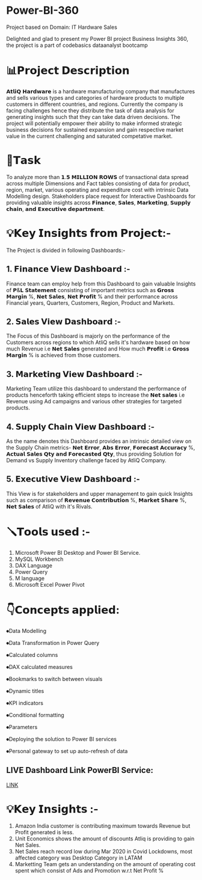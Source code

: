 # Power-BI-360
Project based on Domain: IT Hardware Sales

Delighted and glad to present my Power BI project Business Insights 360, the project is a part of codebasics dataanalyst bootcamp 

# 📊𝗣𝗿𝗼𝗷𝗲𝗰𝘁 𝗗𝗲𝘀𝗰𝗿𝗶𝗽𝘁𝗶𝗼𝗻 
𝗔𝘁𝗹𝗶𝗤 𝗛𝗮𝗿𝗱𝘄𝗮𝗿𝗲 is a hardware manufacturing company that manufactures and sells various types and categories of hardware products to multiple customers in different countries, and regions. Currently the company is facing challenges hence they distribute the task of data analysis for generating insights such that they can take data driven decisions.
The project will potentially empower their ability to make informed strategic business decisions for sustained expansion and gain respective market value in the current challenging and saturated competative market. 

# 📝𝗧𝗮𝘀𝗸 
To analyze more than 𝟭.𝟱 𝗠𝗜𝗟𝗟𝗜𝗢𝗡 𝗥𝗢𝗪𝗦 of transactional data spread across multiple Dimensions and Fact tables consisting of data for product, region, market, various operating and expenditure cost with intrinsic Data Modelling design. Stakeholders place request for Interactive Dashboards for providing valuable insights across 𝗙𝗶𝗻𝗮𝗻𝗰𝗲, 𝗦𝗮𝗹𝗲𝘀, 𝗠𝗮𝗿𝗸𝗲𝘁𝗶𝗻𝗴, 𝗦𝘂𝗽𝗽𝗹𝘆 𝗰𝗵𝗮𝗶𝗻, 𝗮𝗻𝗱 𝗘𝘅𝗲𝗰𝘂𝘁𝗶𝘃𝗲 𝗱𝗲𝗽𝗮𝗿𝘁𝗺𝗲𝗻𝘁.


# 💡𝗞𝗲𝘆 𝗜𝗻𝘀𝗶𝗴𝗵𝘁𝘀 𝗳𝗿𝗼𝗺 𝗣𝗿𝗼𝗷𝗲𝗰𝘁:-
The Project is divided in following Dashboards:-

## 1. 𝗙𝗶𝗻𝗮𝗻𝗰𝗲 𝗩𝗶𝗲𝘄 𝗗𝗮𝘀𝗵𝗯𝗼𝗮𝗿𝗱 :- 
Finance team can employ help from this Dashboard to gain valuable Insights of 𝗣&𝗟 𝗦𝘁𝗮𝘁𝗲𝗺𝗲𝗻𝘁 consisting of important metrics such as 𝗚𝗿𝗼𝘀𝘀 𝗠𝗮𝗿𝗴𝗶𝗻 %, 𝗡𝗲𝘁 𝗦𝗮𝗹𝗲𝘀, 𝗡𝗲𝘁 𝗣𝗿𝗼𝗳𝗶𝘁 % and their performance across Financial years, Quarters, Customers, Region, Product and Markets.

## 2. 𝗦𝗮𝗹𝗲𝘀 𝗩𝗶𝗲𝘄 𝗗𝗮𝘀𝗵𝗯𝗼𝗮𝗿𝗱 :- 
The Focus of this Dashboard is majorly on the performance of the Customers across regions to which AtliQ sells it's hardware based on how much Revenue i.e 𝗡𝗲𝘁 𝗦𝗮𝗹𝗲𝘀 generated and How much 𝗣𝗿𝗼𝗳𝗶𝘁 i.e 𝗚𝗿𝗼𝘀𝘀 𝗠𝗮𝗿𝗴𝗶𝗻 % is achieved from those customers.

## 3. 𝗠𝗮𝗿𝗸𝗲𝘁𝗶𝗻𝗴 𝗩𝗶𝗲𝘄 𝗗𝗮𝘀𝗵𝗯𝗼𝗮𝗿𝗱 :-
Marketing Team utilize this dashboard to understand the performance of products henceforth taking efficient steps to increase the 𝗡𝗲𝘁 𝘀𝗮𝗹𝗲𝘀 i.e Revenue using Ad campaigns and various other strategies for targeted products.

## 4. 𝗦𝘂𝗽𝗽𝗹𝘆 𝗖𝗵𝗮𝗶𝗻 𝗩𝗶𝗲𝘄 𝗗𝗮𝘀𝗵𝗯𝗼𝗮𝗿𝗱 :-
As the name denotes this Dashboard provides an intrinsic detailed view on the Supply Chain metrics- 𝗡𝗲𝘁 𝗘𝗿𝗿𝗼𝗿, 𝗔𝗯𝘀 𝗘𝗿𝗿𝗼𝗿, 𝗙𝗼𝗿𝗲𝗰𝗮𝘀𝘁 𝗔𝗰𝗰𝘂𝗿𝗮𝗰𝘆 %, 𝗔𝗰𝘁𝘂𝗮𝗹 𝗦𝗮𝗹𝗲𝘀 𝗤𝘁𝘆 𝗮𝗻𝗱 𝗙𝗼𝗿𝗲𝗰𝗮𝘀𝘁𝗲𝗱 𝗤𝘁𝘆, thus providing Solution for Demand vs Supply Inventory challenge faced by AtliQ Company.

## 5. 𝗘𝘅𝗲𝗰𝘂𝘁𝗶𝘃𝗲 𝗩𝗶𝗲𝘄 𝗗𝗮𝘀𝗵𝗯𝗼𝗮𝗿𝗱 :-
This View is for stakeholders and upper management to gain quick Insights such as comparison of 𝗥𝗲𝘃𝗲𝗻𝘂𝗲 𝗖𝗼𝗻𝘁𝗿𝗶𝗯𝘂𝘁𝗶𝗼𝗻 %, 𝗠𝗮𝗿𝗸𝗲𝘁 𝗦𝗵𝗮𝗿𝗲 %, 𝗡𝗲𝘁 𝗦𝗮𝗹𝗲𝘀 of AtliQ with it's Rivals.

# 🪛𝗧𝗼𝗼𝗹𝘀 𝘂𝘀𝗲𝗱 :-
1. Microsoft Power BI Desktop and Power BI Service.
2. MySQL Workbench
3. DAX Language
4. Power Query
5. M language
6. Microsoft Excel Power Pivot

# 👇𝗖𝗼𝗻𝗰𝗲𝗽𝘁𝘀 𝗮𝗽𝗽𝗹𝗶𝗲𝗱:
⏺Data Modelling

⏺Data Transformation in Power Query

⏺Calculated columns

⏺DAX calculated measures

⏺Bookmarks to switch between visuals

⏺Dynamic titles

⏺KPI indicators

⏺Conditional formatting

⏺Parameters

⏺Deploying the solution to Power BI services

⏺Personal gateway to set up auto-refresh of data

## LIVE Dashboard Link PowerBI Service:

[LINK](https://app.powerbi.com/view?r=eyJrIjoiNWE0MDJhNmUtZGIwOS00YjgzLThlNTEtYTJmNDYyMjJiODJlIiwidCI6ImM2ZTU0OWIzLTVmNDUtNDAzMi1hYWU5LWQ0MjQ0ZGM1YjJjNCJ9)


# 💡𝗞𝗲𝘆 𝗜𝗻𝘀𝗶𝗴𝗵𝘁𝘀 :-
1. Amazon India customer is contributing maximum towards Revenue but Profit generated is less.
2. Unit Economics shows the amount of discounts Atliq is providing to gain Net Sales.
3. Net Sales reach record low during Mar 2020 in Covid Lockdowns, most affected category was Desktop Category in LATAM
5. Marketting Team gets an understanding on the amount of operating cost spent which consist of Ads and Promotion w.r.t Net Profit %


